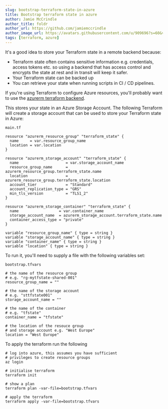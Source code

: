 ```yaml
---
slug: bootstrap-terraform-state-in-azure
title: Bootstrap terraform state in azure
author: Jamie McCrindle
author_title: foldr
author_url: https://github.com/jamiemccrindle
author_image_url: https://avatars.githubusercontent.com/u/909696?s=60&v=4
tags: [terraform, azure]
---
```


It's a good idea to store your Terraform state in a remote backend because:

* Terraform state often contains sensitive information e.g. credentials, access tokens etc. so using a backend that has access control and encrypts the state at rest and in transit will keep it safer.
* Your Terraform state can be backed up
* You can retrieve your state when running scripts in CI / CD pipelines.

If you're using Terraform to configure Azure resources, you'll probably want to use the [azurerm terraform backend](https://www.terraform.io/docs/language/settings/backends/azurerm.html).

This stores your state in an Azure Storage Account. The following Terraform will create a storage account that can be used to store your Terraform state in Azure:

`main.tf`

```hcl
resource "azurerm_resource_group" "terraform_state" {
  name     = var.resource_group_name
  location = var.location
}

resource "azurerm_storage_account" "terraform_state" {
  name                     = var.storage_account_name
  resource_group_name      = azurerm_resource_group.terraform_state.name
  location                 = azurerm_resource_group.terraform_state.location
  account_tier             = "Standard"
  account_replication_type = "GRS"
  min_tls_version          = "TLS1_2"
}

resource "azurerm_storage_container" "terraform_state" {
  name                  = var.container_name
  storage_account_name  = azurerm_storage_account.terraform_state.name
  container_access_type = "private"
}

variable "resource_group_name" { type = string }
variable "storage_account_name" { type = string }
variable "container_name" { type = string }
variable "location" { type = string }
```

To run it, you'll need to supply a file with the following variables set:

`bootstrap.tfvars`

```hcl
# the name of the resource group
# e.g. "rg-mytfstate-shared-001"
resource_group_name = ""

# the name of the storage account
# e.g. "sttfstate001"
storage_account_name = ""

# the name of the container
# e.g. "tfstate"
container_name = "tfstate"

# the location of the resouce group 
# and storage account e.g. "West Europe"
location = "West Europe"
```

To apply the terraform run the following

```shell
# log into azure, this assumes you have sufficient 
# privileges to create resource groups
az login

# initialise terraform
terraform init

# show a plan
terraform plan -var-file=bootstrap.tfvars

# apply the terraform
terraform apply -var-file=bootstrap.tfvars
```
